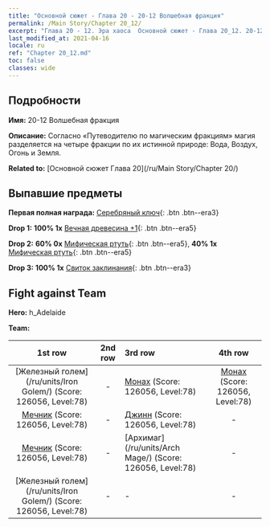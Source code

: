 ```yaml
---
title: "Основной сюжет - Глава 20 - 20-12 Волшебная фракция"
permalink: /Main Story/Chapter 20_12/
excerpt: "Глава 20 - 12. Эра хаоса  Основной сюжет - Глава 20_12. 20-12 Волшебная фракция"
last_modified_at: 2021-04-16
locale: ru
ref: "Chapter 20_12.md"
toc: false
classes: wide
---
```


## Подробности

 **Имя:** 20-12 Волшебная фракция

 **Описание:** Согласно «Путеводителю по магическим фракциям» магия разделяется на четыре фракции по их истинной природе: Вода, Воздух, Огонь и Земля.

 **Related to:** [Основной сюжет Глава 20](/ru/Main Story/Chapter 20/)

## Выпавшие предметы

 **Первая полная награда:** [Серебряный ключ](/ru/Items/con_693/){: .btn .btn--era3}

 **Drop 1:** **100% 1x** [Вечная древесина +1](/ru/Items/mat_69/){: .btn .btn--era5}

 **Drop 2:** **60% 0x** [Мифическая ртуть](/ru/Items/mat_63/){: .btn .btn--era5}, **40% 1x** [Мифическая ртуть](/ru/Items/mat_63/){: .btn .btn--era5}

 **Drop 3:** **100% 1x** [Свиток заклинания](/ru/Items/con_694/){: .btn .btn--era3}


## Fight against Team
 **Hero:** h_Adelaide

 **Team:**


  | 1st row | 2nd row | 3rd row | 4th row |
  |:----:|:----:|:----|:----:|
  | [Железный голем](/ru/units/Iron Golem/) (Score: 126056, Level:78)  | - | [Монах](/ru/units/Monk/) (Score: 126056, Level:78)  | [Монах](/ru/units/Monk/) (Score: 126056, Level:78)  |
  | [Мечник](/ru/units/Swordsman/) (Score: 126056, Level:78)  | - | [Джинн](/ru/units/Genie/) (Score: 126056, Level:78)  | - |
  | [Мечник](/ru/units/Swordsman/) (Score: 126056, Level:78)  | - | [Архимаг](/ru/units/Arch Mage/) (Score: 126056, Level:78)  | - |
  | [Железный голем](/ru/units/Iron Golem/) (Score: 126056, Level:78)  | - | - | - |


